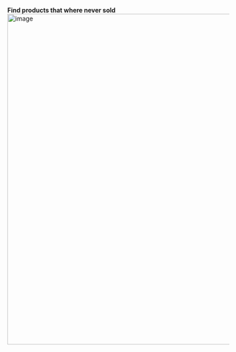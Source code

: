 **Find products that where never sold**
<img width="741" height="750" alt="image" src="https://github.com/user-attachments/assets/bd72a60a-53a2-4ac6-a83f-352ba2f6bd1d" />
